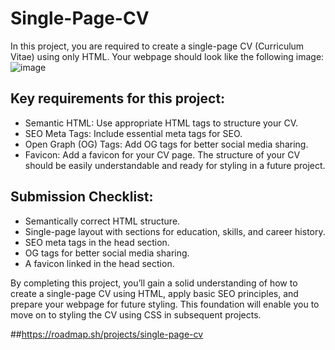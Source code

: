 # Single-Page-CV
In this project, you are required to create a single-page CV (Curriculum Vitae) using only HTML. Your webpage should look like the following image:
![image](https://github.com/user-attachments/assets/0662d17b-9fa5-4c7b-a298-8466f522b4a8)
## Key requirements for this project:
- Semantic HTML: Use appropriate HTML tags to structure your CV.
- SEO Meta Tags: Include essential meta tags for SEO.
- Open Graph (OG) Tags: Add OG tags for better social media sharing.
- Favicon: Add a favicon for your CV page.
The structure of your CV should be easily understandable and ready for styling in a future project.

## Submission Checklist:
- Semantically correct HTML structure.
- Single-page layout with sections for education, skills, and career history.
- SEO meta tags in the head section.
- OG tags for better social media sharing.
- A favicon linked in the head section.
  
By completing this project, you’ll gain a solid understanding of how to create a single-page CV using HTML, apply basic SEO principles, and prepare your webpage for future styling. This foundation will enable you to move on to styling the CV using CSS in subsequent projects.

##https://roadmap.sh/projects/single-page-cv
